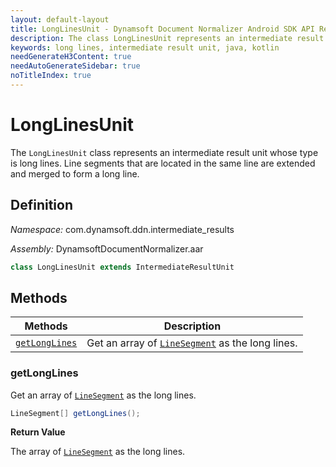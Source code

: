 ```yaml
---
layout: default-layout
title: LongLinesUnit - Dynamsoft Document Normalizer Android SDK API Reference
description: The class LongLinesUnit represents an intermediate result unit whose type is long lines. Line segments that are located in the same line are extended and merged to form a long line.
keywords: long lines, intermediate result unit, java, kotlin
needGenerateH3Content: true
needAutoGenerateSidebar: true
noTitleIndex: true
---
```


# LongLinesUnit

The `LongLinesUnit` class represents an intermediate result unit whose type is long lines. Line segments that are located in the same line are extended and merged to form a long line.

## Definition

*Namespace:* com.dynamsoft.ddn.intermediate_results

*Assembly:* DynamsoftDocumentNormalizer.aar

```java
class LongLinesUnit extends IntermediateResultUnit
```

## Methods

| Methods | Description |
| ---------- | ----------- |
| [`getLongLines`](#getlonglines) | Get an array of [`LineSegment`]({{site.dcv_android_api}}core/basic-structures/line-segment.html) as the long lines. |

### getLongLines

Get an array of [`LineSegment`]({{site.dcv_android_api}}core/basic-structures/line-segment.html) as the long lines.

```java
LineSegment[] getLongLines();
```

**Return Value**

The array of [`LineSegment`]({{site.dcv_android_api}}core/basic-structures/line-segment.html) as the long lines.
